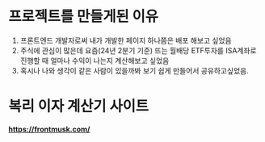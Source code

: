 # 프로젝트를 만들게된 이유
1. 프론트엔드 개발자로써 내가 개발한 페이지 하나쯤은 배포 해보고 싶었음
2. 주식에 관심이 많은데 요즘(24년 2분기 기준) 뜨는 월배당 ETF투자를 ISA계좌로 진행할 때 얼마나 수익이 나는지 계산해보고 싶었음
3. 혹시나 나와 생각이 같은 사람이 있을까봐 보기 쉽게 만들어서 공유하고싶었음.

# 복리 이자 계산기 사이트
**https://frontmusk.com/**